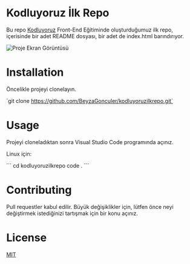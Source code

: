 # Kodluyoruz İlk Repo

Bu repo [Kodluyoruz](https://www.kodluyoruz.org/) Front-End Eğitiminde oluşturduğumuz ilk repo, içerisinde bir adet README dosyası, bir adet de index.html barındırıyor.

![Proje Ekran Görüntüsü](https://user-images.githubusercontent.com/96770787/188215163-fa81d906-87ea-42e7-9fae-2578f55d8ec1.png)


# Installation

Öncelikle projeyi clonelayın.


´git clone https://github.com/BeyzaGonculer/kodluyoruzilkrepo.git´



# Usage

Projeyi cloneladıktan sonra Visual Studio Code programında açınız.

Linux için:

´´´
cd kodluyoruzilkrepo
code .
´´´

# Contributing

Pull requestler kabul edilir. Büyük değişiklikler için, lütfen önce neyi değiştirmek istediğinizi tartışmak için bir konu açınız.

# License

[MIT](https://choosealicense.com/licenses/mit/)

